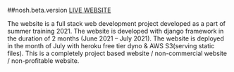 ##nosh.beta.version
[LIVE WEBSITE](https://noshbeta.herokuapp.com/)

The website is a full stack web development project developed as a part of summer training 2021. The website is developed with django framework in the duration of 2 months (June 2021 – July 2021). The website is deployed in the month of July with heroku free tier dyno & AWS S3(serving static files). This is a completely project based website / non-commercial website / non-profitable website.
